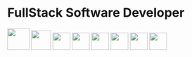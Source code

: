 # FullStack Software Developer

<div>
  <a>
    <img width="50" src="https://cdn.jsdelivr.net/gh/devicons/devicon@latest/icons/nodejs/nodejs-original-wordmark.svg" />
  </a>
  <a>
    <img width="45" src="https://cdn.jsdelivr.net/gh/devicons/devicon@latest/icons/angular/angular-original.svg" />
  </a>
  </a>
  <a>
    <img width="40" src="https://cdn.jsdelivr.net/gh/devicons/devicon@latest/icons/typescript/typescript-original.svg" />
  </a>
  </a>
  <a>
    <img width="40" src="https://cdn.jsdelivr.net/gh/devicons/devicon@latest/icons/csharp/csharp-original.svg" />
  </a>
  <a>
    <img width="40" src="https://cdn.jsdelivr.net/gh/devicons/devicon@latest/icons/dotnetcore/dotnetcore-original.svg" />
  </a>
  <a>
    <img width="40" src="https://cdn.jsdelivr.net/gh/devicons/devicon@latest/icons/docker/docker-original-wordmark.svg" />
  </a>
  <a>
    <img width="40" src="https://cdn.jsdelivr.net/gh/devicons/devicon@latest/icons/mongodb/mongodb-plain-wordmark.svg" />
  </a>
  <a>
    <img width="40" src="https://cdn.jsdelivr.net/gh/devicons/devicon@latest/icons/postgresql/postgresql-original-wordmark.svg" />
  </a>
</ul>
